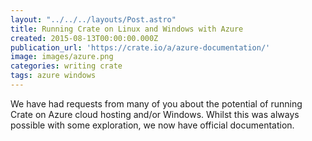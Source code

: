 ```yaml
---
layout: "../../../layouts/Post.astro"
title: Running Crate on Linux and Windows with Azure
created: 2015-08-13T00:00:00.000Z
publication_url: 'https://crate.io/a/azure-documentation/'
image: images/azure.png
categories: writing crate
tags: azure windows
---
```


We have had requests from many of you about the potential of running Crate on Azure cloud hosting and/or Windows. Whilst this was always possible with some exploration, we now have official documentation.
